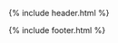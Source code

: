 {% include header.html %}

<div class="search-results-header">
  <div id="search-input"></div>
</div>

<div class="search-results container">

  <article>
    <div id="stats"></div>
    <div id="hits"></div>
  </article>

  <aside>
    <div id="tags"></div>
  </aside>

</div><!-- container -->

<div class="search-results-footer">
  <div id="pagination"></div>
</div>

<link rel="stylesheet" href="https://cdn.jsdelivr.net/instantsearch.js/1/instantsearch.min.css">
<script src="https://cdn.jsdelivr.net/instantsearch.js/1/instantsearch.min.js"></script>

<script>

  app({
    appId: "{{ site.algolia.application_id }}",
    apiKey: "{{ site.algolia.api_key }}",
    indexName: "{{ site.algolia.index_name }}",
    urlSync: true
  });


  function app(opts) {
    var switcher = document.getElementsByClassName('version-switcher')[0];
    var searchParameters = {

    };

    if ( switcher ) {
      var ver = String( switcher.dataset.version );
      searchParameters.facets = ['guide_version'];
      searchParameters.facetsRefinements = {
        guide_version: [ ver ]
      };
    }


    const search = instantsearch({
      appId: opts.appId,
      apiKey: opts.apiKey,
      indexName: opts.indexName,
      urlSync: true,
      searchParameters: searchParameters
    });

    search.addWidget(
      instantsearch.widgets.searchBox({
        container: '#search-input',
        placeholder: 'Search',
      })
    );

    search.addWidget(
      instantsearch.widgets.hits({
        container: '#hits',
        hitsPerPage: 10,
        templates: {
          item: function ( item ) {
            var title_highlighted = item._highlightResult.title;
            var title_plain = item.title;
            var url = item.url;
            // Check if we can show title, if not - at least show URL
            if (typeof title_highlighted !== 'undefined') {
              title = title_highlighted.value;
            } else if (typeof title_plain !== 'undefined') {
              title = title_plain;
            } else {
              title = url;
            }

            //TODO: fix the baseurl on the entire site then remove this:
            if ( baseUrl == '/' ) {
              var link = '<a href="' + url + '">' + title +'</a>';
            } else {
              var link = '<a href="' + baseUrl + url + '">' + title +'</a>';
            }

            return '<div class="hit"><h2 class="hit-name">'+ link + '</h2><div class="hit-url">'+ document.location.origin + url +'</div><div class="hit-content">'+ item._highlightResult.text.value + '</div></div>';
          },
          empty: function ( query ) {
            return '<div id="no-results-message"><p>No results for the search <em>"' + query.query +'"</em>.</p></div>';
          },
        },
      })
    );

    search.addWidget(
      instantsearch.widgets.stats({
        container: '#stats',
      })
    );


    search.addWidget(
      instantsearch.widgets.refinementList({
        container: '#tags',
        attributeName: 'functional_areas',
        operator: 'or',
        limit: 20,
        sortBy: ["name:asc"],
        templates: {
          header: 'Functional Areas'
        }
      })
    );




    search.addWidget(
      instantsearch.widgets.pagination({
        container: '#pagination',
        scrollTo: '#search-input',
      })
    );

    search.start();
  }
</script>



{% include footer.html %}
